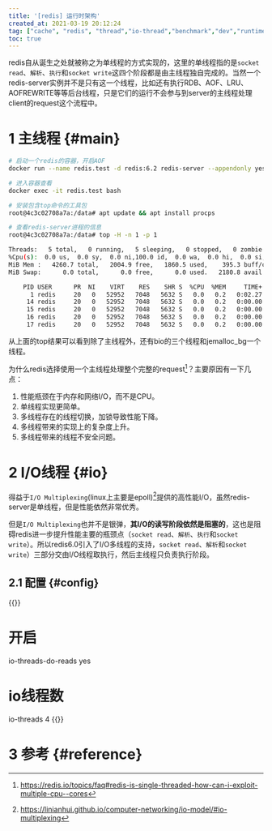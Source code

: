 ```yaml
---
title: '[redis] 运行时架构'
created_at: 2021-03-19 20:12:24
tag: ["cache", "redis", "thread","io-thread","benchmark","dev","runtime-architecture","architecture","thread-model"]
toc: true
---
```


redis自从诞生之处就被称之为单线程的方式实现的，这里的单线程指的是`socket read`、`解析`、`执行`和`socket write`这四个阶段都是由主线程独自完成的。当然一个redis-server实例并不是只有这一个线程，比如还有执行RDB、AOF、LRU、AOFREWRITE等等后台线程，只是它们的运行不会参与到server的主线程处理client的request这个流程中。

# 1 主线程 {#main}

```sh
# 启动一个redis的容器，开启AOF
docker run --name redis.test -d redis:6.2 redis-server --appendonly yes

# 进入容器查看
docker exec -it redis.test bash

# 安装包含top命令的工具包
root@4c3c02708a7a:/data# apt update && apt install procps

# 查看redis-server进程的信息
root@4c3c02708a7a:/data# top -H -n 1 -p 1

Threads:   5 total,   0 running,   5 sleeping,   0 stopped,   0 zombie
%Cpu(s):  0.0 us,  0.0 sy,  0.0 ni,100.0 id,  0.0 wa,  0.0 hi,  0.0 si,  0.0 st
MiB Mem :   4260.7 total,   2004.9 free,   1860.5 used,    395.3 buff/cache
MiB Swap:      0.0 total,      0.0 free,      0.0 used.   2180.8 avail Mem 

    PID USER      PR  NI    VIRT    RES    SHR S  %CPU  %MEM     TIME+ COMMAND
      1 redis     20   0   52952   7048   5632 S   0.0   0.2   0:02.27 redis-server
     14 redis     20   0   52952   7048   5632 S   0.0   0.2   0:00.00 bio_close_file
     15 redis     20   0   52952   7048   5632 S   0.0   0.2   0:00.00 bio_aof_fsync
     16 redis     20   0   52952   7048   5632 S   0.0   0.2   0:00.00 bio_lazy_free
     17 redis     20   0   52952   7048   5632 S   0.0   0.2   0:00.00 jemalloc_bg_thd 
```
从上面的top结果可以看到除了主线程外，还有bio的三个线程和jemalloc_bg一个线程。

为什么redis选择使用一个主线程处理整个完整的request[^why-single-thread]？主要原因有一下几点： 
1. 性能瓶颈在于内存和网络I/O，而不是CPU。
2. 单线程实现更简单。
3. 多线程存在的线程切换，加锁导致性能下降。
4. 多线程带来的实现上的复杂度上升。
5. 多线程带来的线程不安全问题。

# 2 I/O线程 {#io}

得益于`I/O Multiplexing`(linux上主要是epoll)[^io-multiplexing]提供的高性能I/O，虽然redis-server是单线程，但是性能依然非常优秀。

但是`I/O Multiplexing`也并不是银弹，**其I/O的读写阶段依然是阻塞的**，这也是阻碍redis进一步提升性能主要的瓶颈点（`socket read`、`解析`、`执行`和`socket write`）。所以redis6.0引入了I/O多线程的支持，`socket read`、`解析`和`socket write`）三部分交由I/O线程取执行，然后主线程只负责执行阶段。

## 2.1 配置 {#config}

{{<code-snippet lang="ini" href="https://github.com/redis/redis/blob/6.2/redis.conf#L1120-1165">}}
# 开启
io-threads-do-reads yes
# io线程数
io-threads 4
{{</code-snippet>}}

# 3 参考 {#reference}

[^io-multiplexing]:<https://linianhui.github.io/computer-networking/io-model/#io-multiplexing>
[^why-single-thread]:<https://redis.io/topics/faq#redis-is-single-threaded-how-can-i-exploit-multiple-cpu--cores>
[^network-based-software-architecture]:[理解REST] 03 基于网络应用的架构：<https://linianhui.github.io/understand-rest/03-network-based-software-architecture/>